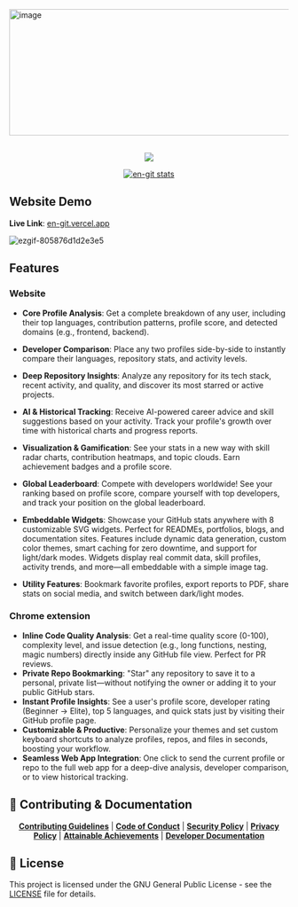 <img width="1036" height="228" alt="image" src="https://github.com/user-attachments/assets/2a0dd523-154f-4afb-939f-eda3385aa5f9" />
<br />
<br />
<p align="center">
    <img src="https://skillicons.dev/icons?i=react,vite,tailwind,nodejs,express,mongodb,git,github,vercel,postman&perline=10" />
</p>
<div align="center">
    
 [![en-git stats](https://en-git.onrender.com/widget/repo?type=repo&theme=dark&accent=%2358a6ff&success=%233fb950&purple=%23a855f7&repo=TejasS1233%2Fen-git)](https://en-git.vercel.app/stats/TejasS1233/en-git)
  </div>

## Website Demo
**Live Link**: [en-git.vercel.app](https://en-git.vercel.app/)

![ezgif-805876d1d2e3e5](https://github.com/user-attachments/assets/0a50521a-2b1b-49ca-bf6e-b21660d80bcb)

## Features

### **Website**

- **Core Profile Analysis**: Get a complete breakdown of any user, including their top languages, contribution patterns, profile score, and detected domains (e.g., frontend, backend).

- **Developer Comparison**: Place any two profiles side-by-side to instantly compare their languages, repository stats, and activity levels.

- **Deep Repository Insights**: Analyze any repository for its tech stack, recent activity, and quality, and discover its most starred or active projects.

- **AI & Historical Tracking**: Receive AI-powered career advice and skill suggestions based on your activity. Track your profile's growth over time with historical charts and progress reports.

- **Visualization & Gamification**: See your stats in a new way with skill radar charts, contribution heatmaps, and topic clouds. Earn achievement badges and a profile score.

- **Global Leaderboard**: Compete with developers worldwide! See your ranking based on profile score, compare yourself with top developers, and track your position on the global leaderboard.

- **Embeddable Widgets**: Showcase your GitHub stats anywhere with 8 customizable SVG widgets. Perfect for READMEs, portfolios, blogs, and documentation sites. Features include dynamic data generation, custom color themes, smart caching for zero downtime, and support for light/dark modes. Widgets display real commit data, skill profiles, activity trends, and more—all embeddable with a simple image tag.

- **Utility Features**: Bookmark favorite profiles, export reports to PDF, share stats on social media, and switch between dark/light modes.

### **Chrome extension**

- **Inline Code Quality Analysis**: Get a real-time quality score (0-100), complexity level, and issue detection (e.g., long functions, nesting, magic numbers) directly inside any GitHub file view. Perfect for PR reviews.
- **Private Repo Bookmarking**: "Star" any repository to save it to a personal, private list—without notifying the owner or adding it to your public GitHub stars.
- **Instant Profile Insights**: See a user's profile score, developer rating (Beginner → Elite), top 5 languages, and quick stats just by visiting their GitHub profile page.
- **Customizable & Productive**: Personalize your themes and set custom keyboard shortcuts to analyze profiles, repos, and files in seconds, boosting your workflow.
- **Seamless Web App Integration**: One click to send the current profile or repo to the full web app for a deep-dive analysis, developer comparison, or to view historical tracking.

## 🤝 Contributing & Documentation

<p align="center">
  <a href=".github/CONTRIBUTING.md"><strong>Contributing Guidelines</strong></a> | 
  <a href=".github/code_of_conduct.md"><strong>Code of Conduct</strong></a> | 
  <a href=".github/SECURITY.md"><strong>Security Policy</strong></a> | 
  <a href=".github/PRIVACY-POLICY.md"><strong>Privacy Policy</strong></a> | 
  <a href=".github/ACHIEVEMENTS.md"><strong>Attainable Achievements</strong></a> | 
  <a href=".github/DEV_DOCS.md"><strong>Developer Documentation</strong></a>
</p>

## 📄 License

This project is licensed under the GNU General Public License - see the [LICENSE](LICENSE) file for details.
